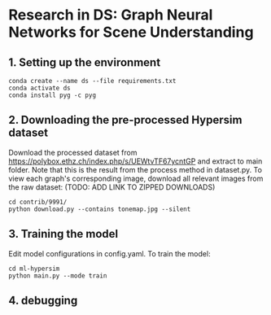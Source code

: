 # Research in DS: Graph Neural Networks for Scene Understanding

## 1. Setting up the environment

```
conda create --name ds --file requirements.txt
conda activate ds
conda install pyg -c pyg
```

## 2. Downloading the pre-processed Hypersim dataset

Download the processed dataset from https://polybox.ethz.ch/index.php/s/UEWtvTF67ycntGP and extract to main folder.
Note that this is the result from the process method in dataset.py. 
To view each graph's corresponding image, download all relevant images from the raw dataset:
(TODO: ADD LINK TO ZIPPED DOWNLOADS)
```
cd contrib/9991/
python download.py --contains tonemap.jpg --silent
```


## 3. Training the model
Edit model configurations in config.yaml.
To train the model:
```
cd ml-hypersim
python main.py --mode train
```

## 4. debugging